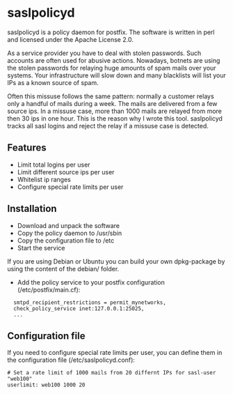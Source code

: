 saslpolicyd
===========

saslpolicyd is a policy daemon for postfix. The software is written in perl and licensed under the Apache License 2.0.

As a service provider you have to deal with stolen passwords. Such accounts are often used for abusive actions. Nowadays, botnets are using the stolen passwords for relaying huge amounts of spam mails over your systems. Your infrastructure will slow down and many blacklists will list your IPs as a known source of spam. 

Often this missuse follows the same pattern: normally a customer relays only a handful of mails during a week. The mails are delivered from a few source ips. In a missuse case, more than 1000 mails are relayed from more then 30 ips in one hour. This is the reason why I wrote this tool. saslpolicyd tracks all sasl logins and reject the relay if a missuse case is detected.


Features
-------------
* Limit total logins per user
* Limit different source ips per user
* Whitelist ip ranges
* Configure special rate limits per user


Installation
-------------
* Download and unpack the software
* Copy the policy daemon to /usr/sbin
* Copy the configuration file to /etc
* Start the service

If you are using Debian or Ubuntu you can build your own dpkg-package by using the content of the debian/ folder.

* Add the policy service to your postfix configuration (/etc/postfix/main.cf):

```
  smtpd_recipient_restrictions = permit_mynetworks,
  check_policy_service inet:127.0.0.1:25025,
  ...
```

Configuration file
-----------------
If you need to configure special rate limits per user, you can define them in the configuration file (/etc/saslpolicyd.conf):


```
# Set a rate limit of 1000 mails from 20 differnt IPs for sasl-user "web100"
userlimit: web100 1000 20
```

